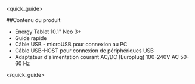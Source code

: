 <quick_guide> 

##Contenu du produit

*	Energy Tablet 10.1" Neo 3+
*	Guide rapide
*	Câble USB - microUSB pour connexion au PC
*	Câble USB-HOST pour connexion de périphériques USB
*	Adaptateur d'alimentation courant AC/DC (Europlug) 100-240V AC 50-60 Hz

</quick_guide>

